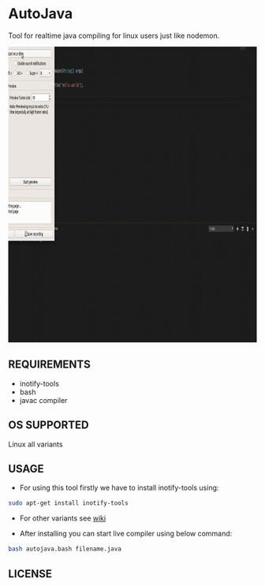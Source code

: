 # AutoJava

Tool for realtime java compiling for linux users just like nodemon.

<img src="src/Gaurav.gif" height="600px" width="1000px">

## REQUIREMENTS

* inotify-tools
* bash
* javac compiler

## OS SUPPORTED

Linux all variants

## USAGE

* For using this tool firstly we have to install inotify-tools using:

```bash
sudo apt-get install inotify-tools
```

* For other variants see [wiki](https://github.com/rvoicilas/inotify-tools/wiki)

* After installing you can start live compiler using below command:

```bash
bash autojava.bash filename.java
```

## LICENSE
